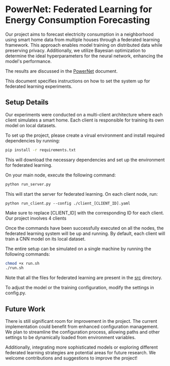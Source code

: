 # PowerNet: Federated Learning for Energy Consumption Forecasting

Our project aims to forecast electricity consumption in a neighborhood using smart home data from multiple houses through a federated learning framework. This approach enables model training on distributed data while preserving privacy. Additionally, we utilize Bayesian optimization to determine the ideal hyperparameters for the neural network, enhancing the model's performance.

The results are discussed in the [PowerNet](PowerNet.pdf) document.

This document specifies instructions on how to set the system up for federated learning experiments.

## Setup Details

Our experiments were conducted on a multi-client architecture where each client simulates a smart home. Each client is responsible for training its own model on local datasets. 

To set up the project, please create a virual environment and install required dependencies by running:
```bash
pip install -r requirements.txt
```
This will download the necessary dependencies and set up the environment for federated learning.

On your main node, execute the following command:

```bash
python run_server.py
```

This will start the server for federated learning. On each client node, run:
```
python run_client.py --config ./client_[CLIENT_ID].yaml 
```
Make sure to replace [CLIENT_ID] with the corresponding ID for each client. Our project involves 4 clients

Once the commands have been successfully executed on all the nodes, the federated learning system will be up and running. By default, each client will train a CNN model on its local dataset.

The entire setup can be simulated on a single machine by running the following commands:
```bash
chmod +x run.sh
./run.sh
```
Note that all the files for federated learning are present in the [src](/src) directory.

To adjust the model or the training configuration, modify the settings in config.py.

## Future Work
There is still significant room for improvement in the project. The current implementation could benefit from enhanced configuration management. We plan to streamline the configuration process, allowing paths and other settings to be dynamically loaded from environment variables.

Additionally, integrating more sophisticated models or exploring different federated learning strategies are potential areas for future research. We welcome contributions and suggestions to improve the project!
